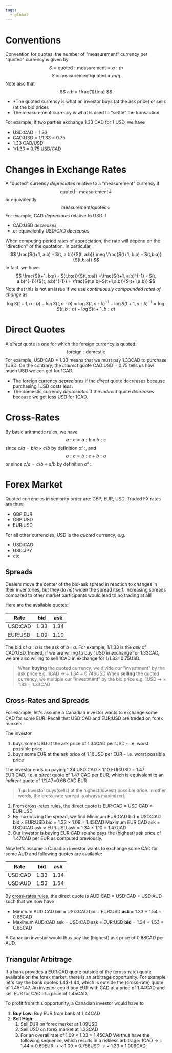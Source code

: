 ```yaml
---
tags:
  - global
---
```

# Conventions
Convention for quotes, the number of "measurement" currency per "quoted" currency is given by
$$
S = \text{quoted} : \text{measurement} = q:m
$$
$$
S = \text{measurement}/\text{quoted} = m/q
$$
Note also that
$$
a:b = \frac{1}{b:a}
$$
* *The quoted currency is what an investor buys (at the ask price) or sells (at the bid price).
* The measurement currency is what is used to "settle" the transaction

For example, if two parties exchange 1.33 CAD  for 1 USD, we have
* USD:CAD = 1.33 
* CAD:USD = 1/1.33 = 0.75
* 1.33 CAD/USD
* 1/1.33 = 0.75 USD/CAD
# Changes in Exchange Rates
A "quoted" currency *depreciates* relative to a "measurement" currency if 
$$
\text{quoted} : \text{measurement} \downarrow
$$
or equivalently
$$
\text{measurement}/\text{quoted} \downarrow
$$
For example, CAD *depreciates* relative to USD if 
* CAD:USD *decreases*
* or equivalently USD/CAD *decreases*

When computing period rates of appreciation, the rate will depend on the "direction" of the quotation. In particular,
$$
\frac{S(t+1, a:b) - S(t, a:b)}{S(t, a:b)} \neq \frac{S(t+1, b:a) - S(t,b:a)}{S(t,b:a)}
$$
In fact, we have
$$
\frac{S(t+1, b:a) - S(t,b:a)}{S(t,b:a)} =\frac{S(t+1, a:b)^{-1} - S(t, a:b)^{-1}}{S(t, a:b)^{-1}} = \frac{S(t,a:b)-S(t+1,a:b)}{S(t+1,a:b)}
$$
Note that this is not an issue if we use *continuously compounded rates of change* as 
$$
\log S(t+1, a:b) - \log S(t, a:b) = \log S(t, a:b)^{-1} - \log S(t+1,a:b)^{-1} = \log S(t,b:a) - \log S(t+1,b:a)
$$
# Direct Quotes
A *direct* quote is one for which the foreign currency is quoted:
$$
\text{foreign} : \text{domestic}
$$
For example, USD:CAD = 1.33 means that we must pay 1.33CAD to purchase 1USD.
On the contrary, the *indirect* quote CAD:USD = 0.75 tells us how much USD we can get for 1CAD.

* The foreign currency *depreciates* if the *direct* quote decreases because purchasing 1USD costs less.
 * The domestic currency *depreciates* if the *indirect* quote *decreases* because we get less USD for 1CAD.

# Cross-Rates

By basic arithmetic rules, we have
$$
a:c = a:b \times b:c
$$
since $c/a = b/a \times c/b$ by definition of $:$, and
$$
a: c = {b:c} \div {b:a}
$$
or since $c/a = {c/b} \div {a/b}$ by definition of $:$.

# Forex Market

Quoted currencies in seniority order are: GBP, EUR, USD. Traded FX rates are thus:
* GBP:EUR
* GBP:USD
* EUR:USD

For all other currencies,  USD is the *quoted* currency, e.g.
* USD:CAD
* USD:JPY
* etc.

## Spreads

Dealers move the center of the bid-ask spread in reaction to changes in their inventories, but they do *not* widen the spread itself. Increasing spreads compared to other market participants would lead to no trading at all!

Here are the available quotes:

| Rate | bid | ask |
|------|-----|-----|
| USD:CAD | 1.33 | 1.34 |
| EUR:USD | 1.09 | 1.10 |

The bid of $a:b$ is the ask of $b:a$. For example, 1/1.33 is the *ask* of CAD:USD. Indeed, if we are willing to buy 1USD in exchange for 1.33CAD, we are also willing to sell 1CAD in exchange for 1/1.33=0.75USD.

> When **buying** the quoted currency, we divide our "investment" by the ask price e.g. 1CAD $\rightarrow$ $\div$ 1.34 = 0.746USD
> When **selling** the quoted currency, we multiple our "investment" by the bid price e.g. 1USD $\rightarrow$ $\times$ 1.33 = 1.33CAD

##  Cross-Rates and Spreads

For example, let's assume a Canadian investor wants to exchange some CAD for some EUR. Recall that USD:CAD and EUR:USD are traded on forex markets. 

The investor
1. buys some USD at the ask price of 1.34CAD per USD - i.e. worst possible price
2. buys some EUR at the ask price of 1.10USD per EUR - i.e. worst possible price

The investor ends up paying 1.34 USD:CAD $\times$ 1.10 EUR:USD = 1.47 EUR:CAD, i.e. a *direct* quote of 1.47 CAD per EUR, which is equivalent to an *indirect* quote of 1/1.47=0.68 CAD:EUR

> **Tip:** Investor buys(sells) at the highest(lowest) possible price. In other words, the cross-rate spread is always maximized.

1. From [cross-rates rules](#cross-rates), the direct quote is EUR:CAD = USD:CAD $\times$ EUR:USD
2. By maximizing the spread, we find
 	Minimum EUR:CAD bid = USD:CAD bid $\times$ EUR:USD bid = 1.33 $\times$ 1.09 = 1.45CAD
 	Maximum EUR:CAD ask = USD:CAD ask $\times$ EUR:USD ask = 1.34 $\times$ 1.10 = 1.47CAD
3. Our investor is buying EUR:CAD so she pays the (highest) ask price of 1.47CAD per EUR as computed previously.

Now let's assume a Canadian investor wants to exchange some CAD for some AUD and following quotes are available:

| Rate | bid | ask |
|------|-----|-----|
| USD:CAD | 1.33 | 1.34 |
| USD:AUD | 1.53 | 1.54 |

By [cross-rates rules](#cross-rates), the direct quote is AUD:CAD = USD:CAD $\div$ USD:AUD such that we now have

* Minimum AUD:CAD bid = USD:CAD bid $\div$ EUR:USD **ask** = 1.33 $\div$ 1.54 = 0.86CAD
* Maximum AUD:CAD ask = USD:CAD ask $\div$ EUR:USD **bid** = 1.34 $\div$ 1.53 = 0.88CAD

A Canadian investor would thus pay the (highest) ask price of 0.88CAD per AUD.
## Triangular Arbitrage

If a bank provides a EUR:CAD quote outside of the (cross-rate) quote available on the forex market, there is an arbitrage opportunity.
For example let's say the bank quotes 1.43-1.44, which is outside the (cross-rate) quote of 1.45-1.47. An investor could buy EUR with CAD at a price of 1.44CAD and sell EUR for CAD at a price of 1.45CAD. 

To profit from this opportunity, a Canadian investor would have to 
1. **Buy Low**: Buy EUR from bank at 1.44CAD
2. **Sell High**:
	1. Sell EUR on forex market at 1.09USD
	2. Sell USD on forex market at 1.33CAD
	3. For an overall rate of 1.09 $\times$ 1.33 = 1.45CAD
We thus have the following sequence, which results in a riskless arbitrage:
1CAD $\rightarrow$ $\div$ 1.44 = 0.69EUR $\rightarrow$ $\times$ 1.09 = 0.756USD $\rightarrow$ $\times$ 1.33 = 1.006CAD.
